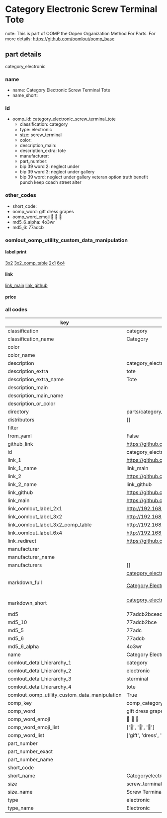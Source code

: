 # Category Electronic Screw Terminal Tote  

note: This is part of OOMP the Oopen Organization Method For Parts. For more details: https://github.com/oomlout/oomp_base

##  part details
  



category_electronic



### name
* name: Category Electronic Screw Terminal Tote
* name_short: 
### id
* oomp_id: category_electronic_screw_terminal_tote
  * classification: category
  * type: electronic
  * size: screw_terminal
  * color: 
  * description_main: 
  * description_extra: tote
  * manufacturer: 
  * part_number: 
  * bip 39 word 2: neglect under
  * bip 39 word 3: neglect under gallery
  * bip 39 word: neglect under gallery veteran option truth benefit punch keep coach street alter

### other_codes
* short_code: 
* oomp_word: gift dress grapes
* oomp_word_emoji :gift: :dress: :grapes:
* md5_6_alpha: 4o3wr
* md5_6: 77adcb






### oomlout_oomp_utility_custom_data_manipulation
#### label print
[3x2](http://192.168.1.245:1112/?label=oomp%204o3wr)
[3x2_oomp_table](http://192.168.1.108:1112/?label=oomp%204o3wr)
[2x1](http://192.168.1.242:1112/?label=oomp%204o3wr)
[6x4](http://192.168.1.55:1112/?label=oomp%204o3wr)    

#### link

[link_main](https://github.com/oomlout/oomlout_oomp_version_1_messy/tree/main/parts/category_electronic_screw_terminal_tote) [link_github](https://github.com/oomlout/oomlout_oomp_version_1_messy/tree/main/parts/category_electronic_screw_terminal_tote)                             

#### price







### all codes 
| key | value |  
| --- | --- |  
| classification | category |  
| classification_name | Category |  
| color |  |  
| color_name |  |  
| description | category_electronic |  
| description_extra | tote |  
| description_extra_name | Tote |  
| description_main |  |  
| description_main_name |  |  
| description_or_color |   |  
| directory | parts/category_electronic_screw_terminal_tote |  
| distributors | [] |  
| filter |  |  
| from_yaml | False |  
| github_link | https://github.com/oomlout/oomlout_oomp_part_src/tree/main/parts/category_electronic_screw_terminal_tote |  
| id | category_electronic_screw_terminal_tote |  
| link_1 | https://github.com/oomlout/oomlout_oomp_version_1_messy/tree/main/parts/category_electronic_screw_terminal_tote |  
| link_1_name | link_main |  
| link_2 | https://github.com/oomlout/oomlout_oomp_version_1_messy/tree/main/parts/category_electronic_screw_terminal_tote |  
| link_2_name | link_github |  
| link_github | https://github.com/oomlout/oomlout_oomp_version_1_messy/tree/main/parts/category_electronic_screw_terminal_tote |  
| link_main | https://github.com/oomlout/oomlout_oomp_version_1_messy/tree/main/parts/category_electronic_screw_terminal_tote |  
| link_oomlout_label_2x1 | http://192.168.1.242:1112/?label=oomp%204o3wr |  
| link_oomlout_label_3x2 | http://192.168.1.245:1112/?label=oomp%204o3wr |  
| link_oomlout_label_3x2_oomp_table | http://192.168.1.108:1112/?label=oomp%204o3wr |  
| link_oomlout_label_6x4 | http://192.168.1.55:1112/?label=oomp%204o3wr |  
| link_redirect | https://github.com/oomlout/oomlout_oomp_version_1_messy/tree/main/parts/category_electronic_screw_terminal_tote |  
| manufacturer |  |  
| manufacturer_name |  |  
| manufacturers | [] |  
| markdown_full | [category_electronic_screw_terminal_tote](none)<br>[](none)<br>[Category Electronic Screw Terminal Tote](none)<br><br> |  
| markdown_short | [category_electronic_screw_terminal_tote](none)<br><br> |  
| md5 | 77adcb2bceadc2a7a74ddf32be3b34a0 |  
| md5_10 | 77adcb2bce |  
| md5_5 | 77adc |  
| md5_6 | 77adcb |  
| md5_6_alpha | 4o3wr |  
| name | Category Electronic Screw Terminal Tote |  
| oomlout_detail_hierarchy_1 | category |  
| oomlout_detail_hierarchy_2 | electronic |  
| oomlout_detail_hierarchy_3 | sterminal |  
| oomlout_detail_hierarchy_4 | tote |  
| oomlout_oomp_utility_custom_data_manipulation | True |  
| oomp_key | oomp_category_electronic_screw_terminal_tote |  
| oomp_word | gift dress grapes |  
| oomp_word_emoji | :gift: :dress: :grapes: |  
| oomp_word_emoji_list | [':gift:', ':dress:', ':grapes:'] |  
| oomp_word_list | ['gift', 'dress', 'grapes'] |  
| part_number |  |  
| part_number_exact |  |  
| part_number_name |  |  
| short_code |  |  
| short_name | Categoryelectronic |  
| size | screw_terminal |  
| size_name | Screw Terminal |  
| type | electronic |  
| type_name | Electronic |  
